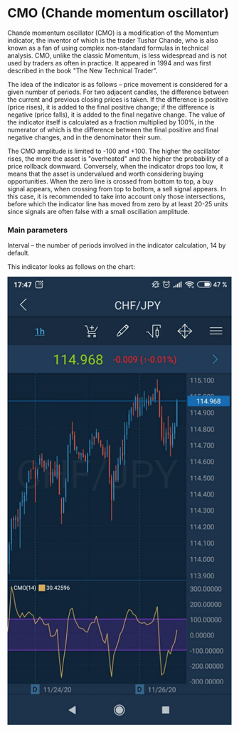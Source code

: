 # CMO \(Chande momentum oscillator\)

Chande momentum oscillator \(CMO\) is a modification of the Momentum indicator, the inventor of which is the trader Tushar Chande, who is also known as a fan of using complex non-standard formulas in technical analysis. CMO, unlike the classic Momentum, is less widespread and is not used by traders as often in practice. It appeared in 1994 and was first described in the book "The New Technical Trader".

The idea of ​​the indicator is as follows – price movement is considered for a given number of periods. For two adjacent candles, the difference between the current and previous closing prices is taken. If the difference is positive \(price rises\), it is added to the final positive change; if the difference is negative \(price falls\), it is added to the final negative change. The value of the indicator itself is calculated as a fraction multiplied by 100%, in the numerator of which is the difference between the final positive and final negative changes, and in the denominator their sum.

The CMO amplitude is limited to -100 and +100. The higher the oscillator rises, the more the asset is "overheated" and the higher the probability of a price rollback downward. Conversely, when the indicator drops too low, it means that the asset is undervalued and worth considering buying opportunities. When the zero line is crossed from bottom to top, a buy signal appears, when crossing from top to bottom, a sell signal appears. In this case, it is recommended to take into account only those intersections, before which the indicator line has moved from zero by at least 20-25 units since signals are often false with a small oscillation amplitude.

### Main parameters

Interval – the number of periods involved in the indicator calculation, 14 by default.

This indicator looks as follows on the chart:

![](../../../../../.gitbook/assets/1%20%287%29.jpg)

